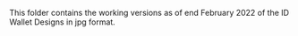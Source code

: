 This folder contains the working versions as of end February 2022 of the ID Wallet Designs in jpg format.
